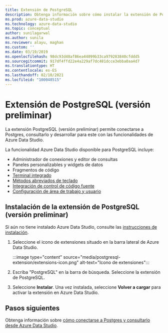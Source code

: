 ```yaml
---
title: Extensión de PostgreSQL
description: Obtenga información sobre cómo instalar la extensión de PostgreSQL de Azure Data Studio. Permite conectarse a bases de datos de Postgres, consultarlas y realizar desarrollos.
ms.prod: azure-data-studio
ms.technology: azure-data-studio
ms.topic: conceptual
author: sunilagarwal
ms.author: sunila
ms.reviewer: alayu, maghan
ms.custom: ''
ms.date: 03/19/2019
ms.openlocfilehash: 98dc93d48af86ea44099b33ca979283840cfddd5
ms.sourcegitcommit: 917df4ffd22e4a229af7dc481dcce3ebba0aa4d7
ms.translationtype: HT
ms.contentlocale: es-ES
ms.lasthandoff: 02/10/2021
ms.locfileid: "100048515"
---
```

# <a name="postgresql-extension-preview"></a>Extensión de PostgreSQL (versión preliminar)

La extensión PostgreSQL (versión preliminar) permite conectarse a Postgres, consultarlo y desarrollar para este con las funcionalidades de Azure Data Studio. 

La funcionalidad Azure Data Studio disponible para PostgreSQL incluye:

- Administrador de conexiones y editor de consultas
- Paneles personalizables y widgets de datos
- Fragmentos de código
- [Terminal integrado](../integrated-terminal.md)
- [Métodos abreviados de teclado](../keyboard-shortcuts.md)
- [Integración de control de código fuente](../source-control.md)
- [Configuración de área de trabajo y usuario](../settings.md)

## <a name="install-the-postgresql-extension-preview"></a>Instalación de la extensión de PostgreSQL (versión preliminar)

Si aún no tiene instalado Azure Data Studio, consulte las [instrucciones de instalación](../download-azure-data-studio.md).

1. Seleccione el icono de extensiones situado en la barra lateral de Azure Data Studio.

    :::image type="content" source="media/postgresql-extension/extensions-icon.png" alt-text="Icono de extensiones":::

2. Escriba "PostgreSQL" en la barra de búsqueda. Seleccione la extensión de PostgreSQL.

3. Seleccione **Instalar**. Una vez instalada, seleccione **Volver a cargar** para activar la extensión en Azure Data Studio.

## <a name="next-steps"></a>Pasos siguientes

Obtenga información sobre [cómo conectarse a Postgres y consultarlo desde Azure Data Studio](../quickstart-postgres.md).
